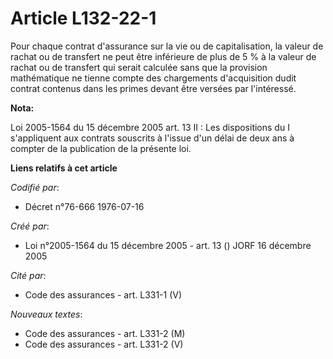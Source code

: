 # Article L132-22-1

Pour chaque contrat d'assurance sur la vie ou de capitalisation, la valeur de rachat ou de transfert ne peut être inférieure
de plus de 5 % à la valeur de rachat ou de transfert qui serait calculée sans que la provision mathématique ne tienne compte
des chargements d'acquisition dudit contrat contenus dans les primes devant être versées par l'intéressé.

**Nota:**

Loi 2005-1564 du 15 décembre 2005 art. 13 II : Les dispositions du I s'appliquent aux contrats souscrits à l'issue d'un délai
de deux ans à compter de la publication de la présente loi.

**Liens relatifs à cet article**

_Codifié par_:

  - Décret n°76-666 1976-07-16

_Créé par_:

  - Loi n°2005-1564 du 15 décembre 2005 - art. 13 () JORF 16 décembre 2005

_Cité par_:

  - Code des assurances - art. L331-1 (V)

_Nouveaux textes_:

  - Code des assurances - art. L331-2 (M)
  - Code des assurances - art. L331-2 (V)
